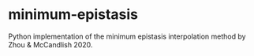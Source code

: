 # minimum-epistasis
Python implementation of the minimum epistasis interpolation method by Zhou &amp; McCandlish 2020. 
